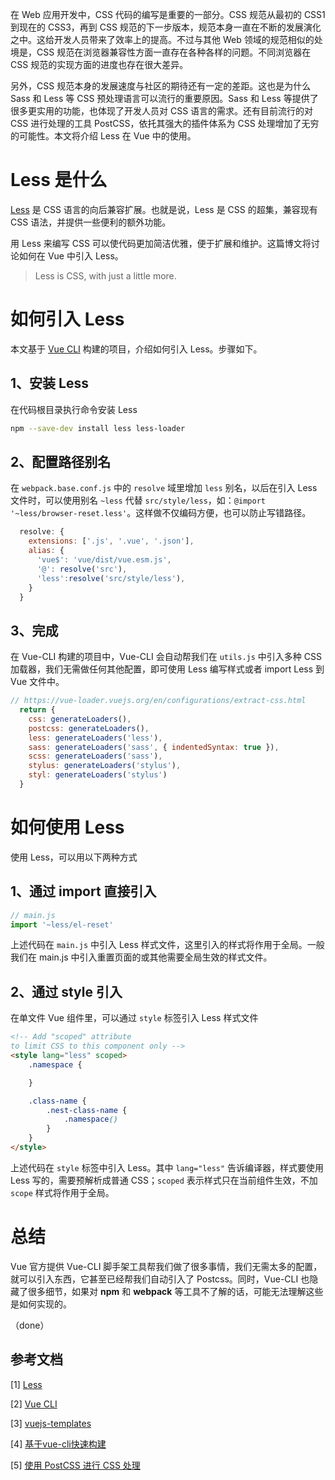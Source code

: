 在 Web 应用开发中，CSS 代码的编写是重要的一部分。CSS 规范从最初的 CSS1 到现在的 CSS3，再到 CSS 规范的下一步版本，规范本身一直在不断的发展演化之中。这给开发人员带来了效率上的提高。不过与其他 Web 领域的规范相似的处境是，CSS 规范在浏览器兼容性方面一直存在各种各样的问题。不同浏览器在 CSS 规范的实现方面的进度也存在很大差异。


另外，CSS 规范本身的发展速度与社区的期待还有一定的差距。这也是为什么 Sass 和 Less 等 CSS 预处理语言可以流行的重要原因。Sass 和 Less 等提供了很多更实用的功能，也体现了开发人员对 CSS 语言的需求。还有目前流行的对 CSS 进行处理的工具 PostCSS，依托其强大的插件体系为 CSS 处理增加了无穷的可能性。本文将介绍 Less 在 Vue 中的使用。

# Less 是什么

[Less](http://lesscss.org/) 是 CSS 语言的向后兼容扩展。也就是说，Less 是 CSS 的超集，兼容现有 CSS 语法，并提供一些便利的额外功能。


用 Less 来编写 CSS 可以使代码更加简洁优雅，便于扩展和维护。这篇博文将讨论如何在 Vue 中引入 Less。

> Less is CSS, with just a little more.

# 如何引入 Less

本文基于 [Vue CLI](https://cli.vuejs.org/) 构建的项目，介绍如何引入 Less。步骤如下。

## 1、安装 Less
在代码根目录执行命令安装 Less
```bash
npm --save-dev install less less-loader
```

## 2、配置路径别名
在 `webpack.base.conf.js` 中的 `resolve` 域里增加 `less` 别名，以后在引入 Less 文件时，可以使用别名 `~less` 代替 `src/style/less`，如：`@import '~less/browser-reset.less'`。这样做不仅编码方便，也可以防止写错路径。

```js
  resolve: {
    extensions: ['.js', '.vue', '.json'],
    alias: {
      'vue$': 'vue/dist/vue.esm.js',
      '@': resolve('src'),
      'less':resolve('src/style/less'),
    }
  }
```

## 3、完成
在 Vue-CLI 构建的项目中，Vue-CLI 会自动帮我们在 `utils.js` 中引入多种 CSS 加载器，我们无需做任何其他配置，即可使用 Less 编写样式或者 import Less 到 Vue 文件中。
```js
// https://vue-loader.vuejs.org/en/configurations/extract-css.html
  return {
    css: generateLoaders(),
    postcss: generateLoaders(),
    less: generateLoaders('less'),
    sass: generateLoaders('sass', { indentedSyntax: true }),
    scss: generateLoaders('sass'),
    stylus: generateLoaders('stylus'),
    styl: generateLoaders('stylus')
  }
```

# 如何使用 Less
使用 Less，可以用以下两种方式

## 1、通过 import 直接引入
```js
// main.js
import '~less/el-reset'
```
上述代码在 `main.js` 中引入 Less 样式文件，这里引入的样式将作用于全局。一般我们在 main.js 中引入重置页面的或其他需要全局生效的样式文件。

## 2、通过 style 引入
在单文件 Vue 组件里，可以通过 `style` 标签引入 Less 样式文件
```html
<!-- Add "scoped" attribute 
to limit CSS to this component only -->
<style lang="less" scoped>
    .namespace {

    }

    .class-name {
        .nest-class-name {
            .namespace()
        }
    }
</style>
```
上述代码在 `style` 标签中引入 Less。其中 `lang="less"` 告诉编译器，样式要使用 Less 写的，需要预解析成普通 CSS；`scoped` 表示样式只在当前组件生效，不加 `scope` 样式将作用于全局。

# 总结
Vue 官方提供 Vue-CLI 脚手架工具帮我们做了很多事情，我们无需太多的配置，就可以引入东西，它甚至已经帮我们自动引入了 Postcss。同时，Vue-CLI 也隐藏了很多细节，如果对 __npm__ 和 __webpack__ 等工具不了解的话，可能无法理解这些是如何实现的。


（done）

## 参考文档

[1] [Less](http://lesscss.org/)


[2] [Vue CLI](https://cli.vuejs.org/)


[3] [vuejs-templates](https://vuejs-templates.github.io/webpack/)


[4] [基于vue-cli快速构建](https://www.jianshu.com/p/2769efeaa10a)


[5] [使用 PostCSS 进行 CSS 处理](https://www.ibm.com/developerworks/cn/web/1604-postcss-css/)